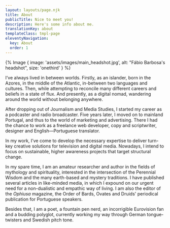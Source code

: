 ```yaml
---
layout: layouts/page.njk
title: About
publicTitle: Nice to meet you!
description: Here's some info about me.
translationKey: about
templateClass: tmpl-page
eleventyNavigation:
  key: About
  order: 1
---
```


{% Image {
  image: 'assets/images/main_headshot.jpg',
  alt: "Fábio Barbosa's headshot",
  size: 'onethird'
} %}

I’ve always lived in between worlds. Firstly, as an islander, born in the Azores, in the middle of the Atlantic, in-between two languages and cultures. Then, while attempting to reconcile many different careers and beliefs in a state of flux. And presently, as a digital nomad, wandering around the world without belonging anywhere.

After dropping out of Journalism and Media Studies, I started my career as a podcaster and radio broadcaster. Five years later, I moved on to mainland Portugal, and thus to the world of marketing and advertising. There I had the chance to work as a freelance web developer, copy and scriptwriter, designer and English—Portuguese translator.

In my work, I’ve come to develop the necessary expertise to deliver turn-key creative solutions for television and digital media. Nowadays, I intend to focus on sustainable, higher awareness projects that target structural change.

In my spare time, I am an amateur researcher and author in the fields of mythology and spirituality, interested in the intersection of the Perennial Wisdom and the many earth-based and mystery traditions. I have published several articles in like-minded media, in which I expound on our urgent need for a non-dualistic and empathic way of living. I am also the editor of the *Ophiusa* magazine, the Order of Bards, Ovates and Druids' periodical publication for Portuguese speakers.

Besides that, I am a poet, a fountain pen nerd, an incorrigible Eurovision fan and a budding polyglot, currently working my way through German tongue-twisters and Swedish pitch tone.
